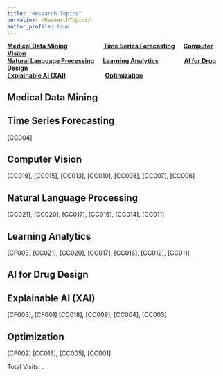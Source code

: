 ```yaml
---
title: "Research Topics"
permalink: /ResearchTopics/
author_profile: true
---
```


**[Medical Data Mining](#fau)** &nbsp; &nbsp; &nbsp; &nbsp; &nbsp; &nbsp; &nbsp; &nbsp; &nbsp; &nbsp; **[Time Series Forecasting](#rau)** &nbsp; &nbsp; **[Computer Vision](#cau)**  
**[Natural Language Processing](#cau)** &nbsp; &nbsp; **[Learning Analytics](#cau)** &nbsp; &nbsp; &nbsp; &nbsp; &nbsp; &nbsp; &nbsp; **[AI for Drug Design](#cau)**  
**[Explainable AI (XAI)](#cau)** &nbsp; &nbsp; &nbsp; &nbsp; &nbsp; &nbsp; &nbsp; &nbsp; &nbsp; &nbsp; &nbsp; **[Optimization](#cau)**  


<h2 id="fau">
Medical Data Mining
</h2>


<h2 id="rau">
Time Series Forecasting
</h2>
[CC004]  


<h2 id="cau">
Computer Vision
</h2>
[CC019], [CC015], [CC013], [CC010], [CC008], [CC007], [CC006]  


<h2 id="cau">
Natural Language Processing
</h2>
[CC021], [CC020], [CC017], [CC016], [CC014], [CC011]  

<h2 id="fau">
Learning Analytics
</h2>
[CF003]   
[CC021], [CC020], [CC017], [CC016], [CC012], [CC011]  


<h2 id="rau">
AI for Drug Design
</h2>


<h2 id="cau">
Explainable AI (XAI)
</h2>
[CF003], [CF001]   
[CC018], [CC009], [CC004], [CC003]  

<h2 id="fau">
Optimization
</h2>
[CF002]   
[CC018], [CC005], [CC001]  



<script async src="https://npm.elemecdn.com/penndu@1.0.0/bsz.js"></script>
<span id="busuanzi_container_site_pv">Total Visits: <span id="busuanzi_value_site_pv"></span>.</span>
